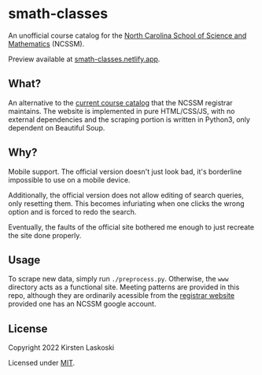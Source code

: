 # smath-classes

An unofficial course catalog for the [North Carolina School of Science and Mathematics](https://ncssm.edu) (NCSSM).

Preview available at [smath-classes.netlify.app](https://smath-classes.netlify.app/).

## What?

An alternative to the [current course catalog](https://courses.ncssm.edu/catalog.php) that the NCSSM registrar maintains. The website is implemented in pure HTML/CSS/JS, with no external dependencies and the scraping portion is written in Python3, only dependent on Beautiful Soup.

## Why?

Mobile support. The official version doesn't just look bad, it's borderline impossible to use on a mobile device.

Additionally, the official version does not allow editing of search queries, only resetting them. This becomes infuriating when one clicks the wrong option and is forced to redo the search.

Eventually, the faults of the official site bothered me enough to just recreate the site done properly.

## Usage

To scrape new data, simply run `./preprocess.py`. Otherwise, the `www` directory acts as a functional site. Meeting patterns are provided in this repo, although they are ordinarily acessible from the [registrar website](https://registrar.ncssm.edu) provided one has an NCSSM google account.

## License

Copyright 2022 Kirsten Laskoski

Licensed under [MIT](https://github.com/tslnc04/smath-classes/blob/main/LICENSE).
